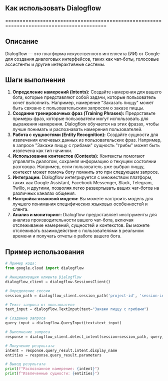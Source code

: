 ## Как использовать Dialogflow
=========================================================================================

Описание
-------------------------
Dialogflow — это платформа искусственного интеллекта (ИИ) от Google для создания диалоговых интерфейсов, таких как чат-боты, голосовые ассистенты и другие интерактивные системы. 

Шаги выполнения
-------------------------
1. **Определение намерений (Intents):** Создайте намерения для вашего бота, которые представляют собой задачи, которые пользователь хочет выполнить. Например, намерение "Заказать пиццу" может быть связано с пользовательским запросом о заказе пиццы. 
2. **Создание тренировочных фраз (Training Phrases):** Предоставьте примеры фраз, которые пользователи могут использовать для выражения намерения. Dialogflow обучается на этих фразах, чтобы лучше понимать и распознавать намерения пользователей.
3. **Работа с сущностями (Entity Recognition):**  Создайте сущности для извлечения ключевых данных из пользовательских фраз. Например, в запросе "Закажи пиццу с грибами" сущность "грибы" может быть извлечена как тип начинки.
4. **Использование контекстов (Contexts):** Контексты помогают управлять диалогом, сохраняя информацию о текущем состоянии разговора. Например, если пользователь уже выбрал пиццу, контекст может помочь боту помнить это при следующем запросе.
5. **Интеграции:** Dialogflow интегрируется с множеством платформ, таких как Google Assistant, Facebook Messenger, Slack, Telegram, Twilio, и другими, позволяя легко развертывать ваших чат-ботов на различных каналах общения.
6. **Настройка языковой модели:** Вы можете настроить модель для лучшего понимания специфических языковых особенностей и сленга.
7. **Анализ и мониторинг:** Dialogflow предоставляет инструменты для анализа производительности вашего чат-бота, включая отслеживание намерений, сущностей и контекстов. Вы можете отслеживать взаимодействие с пользователями в реальном времени и получать отчеты о работе вашего бота. 

Пример использования
-------------------------

```python
# Пример кода:
from google.cloud import dialogflow

# Инициализация клиента Dialogflow
dialogflow_client = dialogflow.SessionsClient()

# Определение сессии
session_path = dialogflow_client.session_path('project-id', 'session-id')

# Текст запроса от пользователя
text_input = dialogflow.TextInput(text="Закажи пиццу с грибами")

# Создание запроса
query_input = dialogflow.QueryInput(text=text_input)

# Выполнение запроса
response = dialogflow_client.detect_intent(session=session_path, query_input=query_input)

# Получение результата
intent = response.query_result.intent.display_name
entities = response.query_result.parameters

# Вывод результата
print(f"Распознанное намерение: {intent}")
print(f"Извлеченные сущности: {entities}")